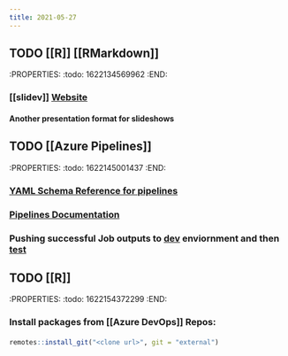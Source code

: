 ```yaml
---
title: 2021-05-27
---
```


## TODO [[R]] [[RMarkdown]]
:PROPERTIES:
:todo: 1622134569962
:END:
### [[slidev]] [Website](https://sli.dev/)
#### Another presentation format for slideshows
## TODO [[Azure Pipelines]]
:PROPERTIES:
:todo: 1622145001437
:END:
### [YAML Schema Reference for pipelines](https://docs.microsoft.com/en-us/azure/devops/pipelines/yaml-schema?tabs=schema%2Cparameter-schema&view=azure-devops)
### [Pipelines Documentation](https://docs.microsoft.com/en-us/azure/devops/pipelines/?view=azure-devops)
### Pushing successful Job outputs to [dev](https://docs.microsoft.com/en-us/learn/modules/create-multi-stage-pipeline/4-promote-dev) enviornment and then [test]()
## TODO [[R]]
:PROPERTIES:
:todo: 1622154372299
:END:
### Install packages from [[Azure DevOps]] Repos:
#### 
```r
remotes::install_git("<clone url>", git = "external")
```
##

